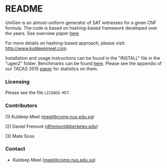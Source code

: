 # README #
UniGen is an almost-uniform generator of SAT witnesses for a given CNF formula. The code is based on hashing-based framework developed over the years. See overview paper [here](http://www.cs.rice.edu/~kgm2/Papers/BNP16.pdf) 

For more details on hashing-based approach, please visit: http://www.kuldeepmeel.com

Installation and usage instructions can be found in the "INSTALL" file in the "ugen2" folder.
Benchmarks can be found [here](http://www.cs.rice.edu/CS/Verification/Projects/UniGen/Benchmarks/). Please see the appendix of our TACAS 2015 [paper](http://link.springer.com/chapter/10.1007/978-3-662-46681-0_25) for statistics on them.

### Licensing ###
Please see the file `LICENSE-MIT`.

### Contributors ###

(1) Kuldeep Meel (meel@comp.nus.edu.sg)

(2) Daniel Fremont (dfremont@berkeley.edu)

(3) Mate Soos

### Contact ###
* Kuldeep Meel (meel@comp.nus.edu.sg)